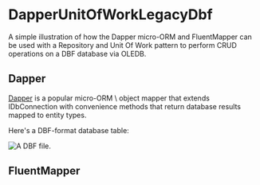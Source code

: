 # DapperUnitOfWorkLegacyDbf

A simple illustration of how the Dapper micro-ORM and FluentMapper can be used with a Repository and Unit Of Work pattern to perform CRUD operations on a DBF database via OLEDB.

## Dapper
[Dapper](https://github.com/DapperLib/Dapper) is a popular micro-ORM \ object mapper that extends IDbConnection with convenience methods that return database results mapped to entity types.

Here's a DBF-format database table:

![A DBF file.](/assets/images/dbf.png)

## FluentMapper


